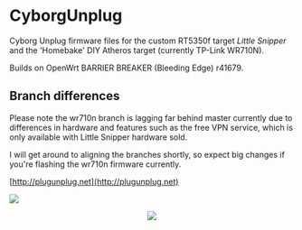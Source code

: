 # CyborgUnplug

Cyborg Unplug firmware files for the custom RT5350f target _Little Snipper_ and
the 'Homebake' DIY Atheros target (currently TP-Link WR710N).

Builds on OpenWrt BARRIER BREAKER (Bleeding Edge) r41679. 

## Branch differences

Please note the wr710n branch is lagging far behind master currently due to
differences in hardware and features such as the free VPN service, which is only
available with Little Snipper hardware sold.

I will get around to aligning the branches shortly, so expect big changes if
you're flashing the wr710n firmware currently.

[http://plugunplug.net](http://plugunplug.net)

![](https://plugunplug.net/img/site-banner.jpg)
<center>
<img src="https://plugunplug.net/img/home.jpg">
</center>
